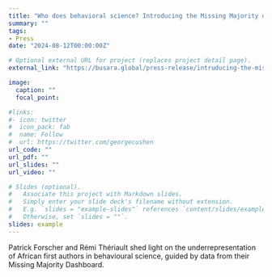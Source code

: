 ```yaml
---
title: "Who does behavioral science? Introducing the Missing Majority dashboard"
summary: ""
tags:
- Press
date: "2024-08-12T00:00:00Z"

# Optional external URL for project (replaces project detail page).
external_link: "https://busara.global/press-release/intruducing-the-missing-majority-dashboard/"

image:
  caption: ""
  focal_point:

#links:
#- icon: twitter
#  icon_pack: fab
#  name: Follow
#  url: https://twitter.com/georgecushen
url_code: ""
url_pdf: ""
url_slides: ""
url_video: ""

# Slides (optional).
#   Associate this project with Markdown slides.
#   Simply enter your slide deck's filename without extension.
#   E.g. `slides = "example-slides"` references `content/slides/example-slides.md`.
#   Otherwise, set `slides = ""`.
slides: example
---
```


Patrick Forscher and Rémi Thériault shed light on the underrepresentation of African first authors in behavioural science, guided by data from their Missing Majority Dashboard.
